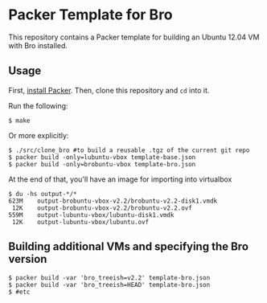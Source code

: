 # Packer Template for Bro

This repository contains a Packer template for building an Ubuntu 12.04 VM
with Bro installed.

## Usage

First, [install Packer](http://www.packer.io/intro/getting-started/setup.html).
Then, clone this repository and `cd` into it.

Run the following:

    $ make

Or more explicitly:

    $ ./src/clone_bro #to build a reusable .tgz of the current git repo
    $ packer build -only=lubuntu-vbox template-base.json
    $ packer build -only=brobuntu-vbox template-bro.json


At the end of that, you'll have an image for importing into virtualbox

    $ du -hs output-*/*
    623M    output-brobuntu-vbox-v2.2/brobuntu-v2.2-disk1.vmdk
     12K    output-brobuntu-vbox-v2.2/brobuntu-v2.2.ovf
    559M    output-lubuntu-vbox/lubuntu-disk1.vmdk
     12K    output-lubuntu-vbox/lubuntu.ovf

## Building additional VMs and specifying the Bro version

    $ packer build -var 'bro_treeish=v2.2' template-bro.json
    $ packer build -var 'bro_treeish=HEAD' template-bro.json
    $ #etc
